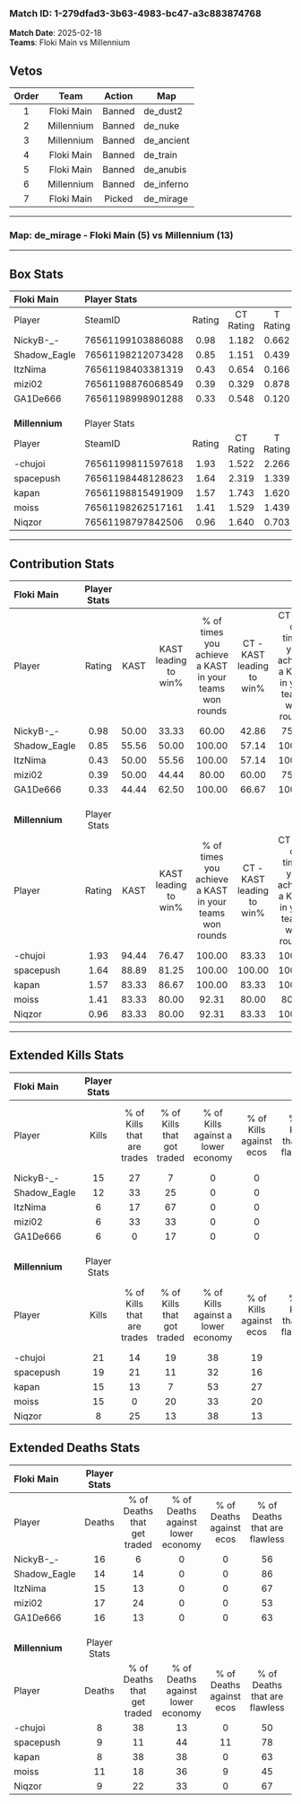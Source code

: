 ### Match ID: 1-279dfad3-3b63-4983-bc47-a3c883874768  
**Match Date**: 2025-02-18  
**Teams**: Floki Main vs Millennium  

## Vetos  

| Order | Team | Action | Map |
| :---: | :--: | :----: | --- |
| 1 | Floki Main | Banned | de_dust2 |
| 2 | Millennium | Banned | de_nuke |
| 3 | Millennium | Banned | de_ancient |
| 4 | Floki Main | Banned | de_train |
| 5 | Floki Main | Banned | de_anubis |
| 6 | Millennium | Banned | de_inferno |
| 7 | Floki Main | Picked | de_mirage |

---  

### **Map**: de_mirage - Floki Main (5) vs Millennium (13)  
---  

## Box Stats  

| **Floki Main** | Player Stats      |        |           |          |       |       |       |         |        |      |     |
| :- | :- | :-: | :-: | :-: | :-: | :-: | :-: | :-: | :-: | :-: | :-: |
| Player         | SteamID           | Rating | CT Rating | T Rating | KAST  |  ADR  | Kills | Assists | Deaths | K/D  | HS% |
| NickyB-_-      | 76561199103886088 |  0.98  |   1.182   |  0.662   | 50.00 | 92.2  |  15   |    2    |   16   | 0.94 | 73  |
| Shadow_Eagle   | 76561198212073428 |  0.85  |   1.151   |  0.439   | 55.56 | 68.7  |  12   |    1    |   14   | 0.86 | 33  |
| ItzNima        | 76561198403381319 |  0.43  |   0.654   |  0.166   | 50.00 | 44.9  |   6   |    3    |   15   | 0.40 | 66  |
| mizi02         | 76561198876068549 |  0.39  |   0.329   |  0.878   | 50.00 | 50.1  |   6   |    4    |   17   | 0.35 | 50  |
| GA1De666       | 76561198998901288 |  0.33  |   0.548   |  0.120   | 44.44 | 38.3  |   6   |    2    |   16   | 0.38 | 66  |
|                |                   |        |           |          |       |       |       |         |        |      |     |
|                |                   |        |           |          |       |       |       |         |        |      |     |
|                |                   |        |           |          |       |       |       |         |        |      |     |
| **Millennium** | Player Stats      |        |           |          |       |       |       |         |        |      |     |
| Player         | SteamID           | Rating | CT Rating | T Rating | KAST  |  ADR  | Kills | Assists | Deaths | K/D  | HS% |
| -chujoi        | 76561199811597618 |  1.93  |   1.522   |  2.266   | 94.44 | 118.4 |  21   |    5    |   8    | 2.63 | 42  |
| spacepush      | 76561198448128623 |  1.64  |   2.319   |  1.339   | 88.89 | 82.1  |  19   |    3    |   9    | 2.11 | 31  |
| kapan          | 76561198815491909 |  1.57  |   1.743   |  1.620   | 83.33 | 110.8 |  15   |   11    |   8    | 1.88 | 53  |
| moiss          | 76561198262517161 |  1.41  |   1.529   |  1.439   | 83.33 | 98.3  |  15   |    5    |   11   | 1.36 | 60  |
| Niqzor         | 76561198797842506 |  0.96  |   1.640   |  0.703   | 83.33 | 45.9  |   8   |    4    |   9    | 0.89 | 62  |
---  

## Contribution Stats  

| **Floki Main** | Player Stats |       |                      |                                                        |                           |                                                             |                          |                                                            |
| :- | :-: | :-: | :-: | :-: | :-: | :-: | :-: | :-: |
| Player         |    Rating    | KAST  | KAST leading to win% | % of times you achieve a KAST in your teams won rounds | CT - KAST leading to win% | CT - % of times you achieve a KAST in your teams won rounds | T - KAST leading to win% | T - % of times you achieve a KAST in your teams won rounds |
| NickyB-_-      |     0.98     | 50.00 |        33.33         |                         60.00                          |           42.86           |                            75.00                            |           0.00           |                            0.00                            |
| Shadow_Eagle   |     0.85     | 55.56 |        50.00         |                         100.00                         |           57.14           |                           100.00                            |          33.33           |                           100.00                           |
| ItzNima        |     0.43     | 50.00 |        55.56         |                         100.00                         |           57.14           |                           100.00                            |          50.00           |                           100.00                           |
| mizi02         |     0.39     | 50.00 |        44.44         |                         80.00                          |           60.00           |                            75.00                            |          25.00           |                           100.00                           |
| GA1De666       |     0.33     | 44.44 |        62.50         |                         100.00                         |           66.67           |                           100.00                            |          50.00           |                           100.00                           |
|                |              |       |                      |                                                        |                           |                                                             |                          |                                                            |
|                |              |       |                      |                                                        |                           |                                                             |                          |                                                            |
|                |              |       |                      |                                                        |                           |                                                             |                          |                                                            |
| **Millennium** | Player Stats |       |                      |                                                        |                           |                                                             |                          |                                                            |
| Player         |    Rating    | KAST  | KAST leading to win% | % of times you achieve a KAST in your teams won rounds | CT - KAST leading to win% | CT - % of times you achieve a KAST in your teams won rounds | T - KAST leading to win% | T - % of times you achieve a KAST in your teams won rounds |
| -chujoi        |     1.93     | 94.44 |        76.47         |                         100.00                         |           83.33           |                           100.00                            |          72.73           |                           100.00                           |
| spacepush      |     1.64     | 88.89 |        81.25         |                         100.00                         |          100.00           |                           100.00                            |          72.73           |                           100.00                           |
| kapan          |     1.57     | 83.33 |        86.67         |                         100.00                         |           83.33           |                           100.00                            |          88.89           |                           100.00                           |
| moiss          |     1.41     | 83.33 |        80.00         |                         92.31                          |           80.00           |                            80.00                            |          80.00           |                           100.00                           |
| Niqzor         |     0.96     | 83.33 |        80.00         |                         92.31                          |           83.33           |                           100.00                            |          77.78           |                           87.50                            |
---  

## Extended Kills Stats  

| **Floki Main** | Player Stats |                            |                            |                                    |                         |                              |                                 |                                       |                    |           |
| :- | :-: | :-: | :-: | :-: | :-: | :-: | :-: | :-: | :-: | :-: |
| Player         |    Kills     | % of Kills that are trades | % of Kills that got traded | % of Kills against a lower economy | % of Kills against ecos | % of Kills that are flawless | % of Kills that are close duels | % of Kills that are assisted by flash | Pistol Round Kills | AWP Kills |
| NickyB-_-      |      15      |             27             |             7              |                 0                  |            0            |              53              |                7                |                   0                   |         2          |     4     |
| Shadow_Eagle   |      12      |             33             |             25             |                 0                  |            0            |              58              |                0                |                   0                   |         6          |     1     |
| ItzNima        |      6       |             17             |             67             |                 0                  |            0            |              83              |                0                |                  17                   |         0          |     0     |
| mizi02         |      6       |             33             |             33             |                 0                  |            0            |              67              |                0                |                   0                   |         0          |     0     |
| GA1De666       |      6       |             0              |             17             |                 0                  |            0            |              50              |               33                |                   0                   |         0          |     0     |
|                |              |                            |                            |                                    |                         |                              |                                 |                                       |                    |           |
|                |              |                            |                            |                                    |                         |                              |                                 |                                       |                    |           |
|                |              |                            |                            |                                    |                         |                              |                                 |                                       |                    |           |
| **Millennium** | Player Stats |                            |                            |                                    |                         |                              |                                 |                                       |                    |           |
| Player         |    Kills     | % of Kills that are trades | % of Kills that got traded | % of Kills against a lower economy | % of Kills against ecos | % of Kills that are flawless | % of Kills that are close duels | % of Kills that are assisted by flash | Pistol Round Kills | AWP Kills |
| -chujoi        |      21      |             14             |             19             |                 38                 |           19            |              76              |                0                |                   0                   |         0          |     3     |
| spacepush      |      19      |             21             |             11             |                 32                 |           16            |              68              |                0                |                  11                   |         7          |     3     |
| kapan          |      15      |             13             |             7              |                 53                 |           27            |              60              |                7                |                   0                   |         0          |     1     |
| moiss          |      15      |             0              |             20             |                 33                 |           20            |              53              |                7                |                   7                   |         0          |     1     |
| Niqzor         |      8       |             25             |             13             |                 38                 |           13            |              50              |                0                |                   0                   |         0          |     2     |
## Extended Deaths Stats  

| **Floki Main** | Player Stats |                             |                                   |                          |                               |                            |                           |               |
| :- | :-: | :-: | :-: | :-: | :-: | :-: | :-: | :-: |
| Player         |    Deaths    | % of Deaths that get traded | % of Deaths against lower economy | % of Deaths against ecos | % of Deaths that are flawless | % of Deaths that are close | % of Deaths while blinded | Deaths to AWP |
| NickyB-_-      |      16      |              6              |                 0                 |            0             |              56               |             6              |             6             |       3       |
| Shadow_Eagle   |      14      |             14              |                 0                 |            0             |              86               |             0              |             7             |       1       |
| ItzNima        |      15      |             13              |                 0                 |            0             |              67               |             7              |             0             |       0       |
| mizi02         |      17      |             24              |                 0                 |            0             |              53               |             0              |             6             |       2       |
| GA1De666       |      16      |             13              |                 0                 |            0             |              63               |             0              |             0             |       1       |
|                |              |                             |                                   |                          |                               |                            |                           |               |
|                |              |                             |                                   |                          |                               |                            |                           |               |
|                |              |                             |                                   |                          |                               |                            |                           |               |
| **Millennium** | Player Stats |                             |                                   |                          |                               |                            |                           |               |
| Player         |    Deaths    | % of Deaths that get traded | % of Deaths against lower economy | % of Deaths against ecos | % of Deaths that are flawless | % of Deaths that are close | % of Deaths while blinded | Deaths to AWP |
| -chujoi        |      8       |             38              |                13                 |            0             |              50               |             0              |             0             |       4       |
| spacepush      |      9       |             11              |                44                 |            11            |              78               |             0              |             0             |       2       |
| kapan          |      8       |             38              |                38                 |            0             |              63               |             0              |             0             |       1       |
| moiss          |      11      |             18              |                36                 |            9             |              45               |             18             |             9             |       1       |
| Niqzor         |      9       |             22              |                33                 |            0             |              67               |             11             |             0             |       0       |
